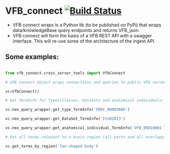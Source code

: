 # VFB_connect [![Build Status](https://travis-ci.com/VirtualFlyBrain/VFB_connect.svg?branch=master)](https://travis-ci.com/VirtualFlyBrain/VFB_connect)

  * VFB connect wraps is a Python lib (to be published on PyPi) that wraps data/knowledgeBase query endpoints and returns VFB_json.
  * VFB connect will form the basis of a VFB REST API with a swagger interface.  This will re-use some of the architecture of the ingest API.
  
  
  ## Some examples:
  
 ```python

from vfb_connect.cross_server_tools import VfbConnect

# VFB connect object wraps connections and queries to public VFB servers.

vc=VfbConnect()

# Get TermInfo for Types/Classes, DataSets and anatomical individuals:

vc.neo_query_wrapper.get_type_TermInfo('FBbt_00003686')

vc.neo_query_wrapper.get_DataSet_TermInfo('Ito02013')

vc.neo_query_wrapper.get_anatomical_individual_TermInfo('VFB_00010001')

# Get all terms relevant to a brain region (all parts and all overlapping cells.  Query by label supported by default.

vc.get_terms_by_region('fan-shaped body')

```

